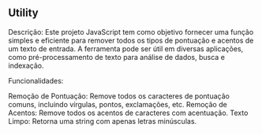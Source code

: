 ## Utility

Descrição:
Este projeto JavaScript tem como objetivo fornecer uma função simples e eficiente para remover todos os tipos de pontuação e acentos de um texto de entrada.
A ferramenta pode ser útil em diversas aplicações, como pré-processamento de texto para análise de dados, busca e indexação.

Funcionalidades:

Remoção de Pontuação: Remove todos os caracteres de pontuação comuns, incluindo vírgulas, pontos, exclamações, etc.
Remoção de Acentos: Remove todos os acentos de caracteres com acentuação.
Texto Limpo: Retorna uma string com apenas letras minúsculas.
